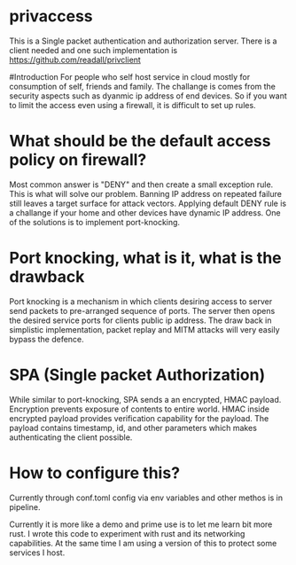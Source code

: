 # privaccess
This is a Single packet authentication and authorization server.
There is a client needed and one such implementation is https://github.com/readall/privclient

#Introduction
For people who self host service in cloud mostly for consumption of self, friends and family.
The challange is comes from the security aspects such as dyanmic ip address of end devices. 
So if you want to limit the access even using a firewall, it is difficult to set up rules.

# What should be the default access policy on firewall?
Most common answer is "DENY" and then create a small exception rule. This is what will solve our problem.
Banning IP address on repeated failure still leaves a target surface for attack vectors.
Applying default DENY rule is a challange if your home and other devices have dynamic IP address. 
One of the solutions is to implement port-knocking. 

# Port knocking, what is it, what is the drawback
Port knocking is a mechanism in which clients desiring access to server send packets to pre-arranged sequence of ports. 
The server then opens the desired service ports for clients public ip address.
The draw back in simplistic implementation, packet replay and MITM attacks will very easily bypass the defence.

# SPA (Single packet Authorization)
While similar to port-knocking, SPA sends a an encrypted, HMAC payload. 
Encryption prevents exposure of contents to entire world.
HMAC inside encrypted payload provides verification capability for the payload.
The payload contains timestamp, id, and other parameters which makes authenticating the client possible.

# How to configure this?
Currently through conf.toml
config via env variables and other methos is in pipeline.

Currently it is more like a demo and prime use is to let me learn bit more rust.
I wrote this code to experiment with rust and its networking capabilities. At the same time I am using a version of this to protect some services I host.

